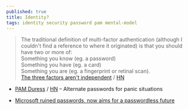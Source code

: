 ```yaml
---
published: true
title: Identity?
tags: identity security password pam mental-model
---
```

> The traditional definition of multi-factor authentication (although I couldn't find a reference to where  it originated) is that you should have two or more of:   
> Something you know (eg. a password)   
> Something you have (eg. a card)   
> Something you are (eg. a fingerprint or retinal scan).   
> [The three factors aren't independent](https://apenwarr.ca/log/20190114) / [HN](https://news.ycombinator.com/item?id=28720644)

- [	PAM Duress](https://github.com/nuvious/pam-duress) / [HN](https://news.ycombinator.com/item?id=28267975) – Alternate passwords for panic situations

- [Microsoft ruined passwords, now aims for a passwordless future](https://news.ycombinator.com/item?id=28598894)
